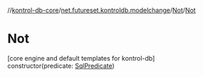 //[kontrol-db-core](../../../index.md)/[net.futureset.kontroldb.modelchange](../index.md)/[Not](index.md)/[Not](-not.md)

# Not

[core engine and default templates for kontrol-db]\
constructor(predicate: [SqlPredicate](../-sql-predicate/index.md))
